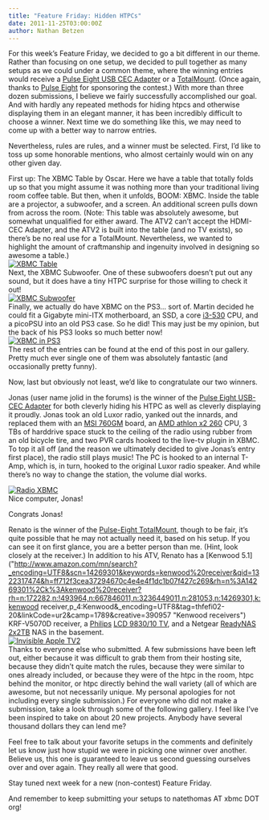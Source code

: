 ```yaml
---
title: "Feature Friday: Hidden HTPCs"
date: 2011-11-25T03:00:00Z
author: Nathan Betzen
---
```


For this week’s Feature Friday, we decided to go a bit different in our theme. Rather than focusing on one setup, we decided to pull together as many setups as we could under a common theme, where the winning entries would receive a [Pulse Eight USB CEC Adapter](https://www.pulse-eight.com/store/products/104-usb-hdmi-cec-adapter.aspx "Pulse Eight USB CEC Adapter") or a [TotalMount](https://www.pulse-eight.com/store/products/105-innovelis-totalmount.aspx "Pulse Eight TotalMount"). (Once again, thanks to [Pulse Eight](https://www.facebook.com/PulseEight "Pulse Eight Facebook Page") for sponsoring the contest.) With more than three dozen submissions, I believe we fairly successfully accomplished our goal. And with hardly any repeated methods for hiding htpcs and otherwise displaying them in an elegant manner, it has been incredibly difficult to choose a winner. Next time we do something like this, we may need to come up with a better way to narrow entries.

Nevertheless, rules are rules, and a winner must be selected. First, I’d like to toss up some honorable mentions, who almost certainly would win on any other given day.

First up: The XBMC Table by Oscar. Here we have a table that totally folds up so that you might assume it was nothing more than your traditional living room coffee table. But then, when it unfolds, BOOM: XBMC. Inside the table are a projector, a subwoofer, and a screen. An additional screen pulls down from across the room. (Note: This table was absolutely awesome, but somewhat unqualified for either award. The ATV2 can’t accept the HDMI-CEC Adapter, and the ATV2 is built into the table (and no TV exists), so there’s be no real use for a TotalMount. Nevertheless, we wanted to highlight the amount of craftmanship and ingenuity involved in designing so awesome a table.)  
[![XBMC Table](/sites/default/files/uploads/P1015150-768x1024.webp "XBMC Table")](/sites/default/files/uploads/P1015150.webp)  
 Next, the XBMC Subwoofer. One of these subwoofers doesn’t put out any sound, but it does have a tiny HTPC surprise for those willing to check it out!  
[![XBMC Subwoofer](/sites/default/files/uploads/Y9Tgo-768x1024.webp "XBMC Subwoofer")](/sites/default/files/uploads/Y9Tgo.webp)  
 Finally, we actually do have XBMC on the PS3… sort of. Martin decided he could fit a Gigabyte mini-ITX motherboard, an SSD, a core [i3-530](https://www.amazon.com/gp/product/B0030DN1GO/ref=as_li_ss_tl?ie=UTF8&tag=thfefi02-20&linkCode=as2&camp=217145&creative=399369&creativeASIN=B0030DN1GO "Intel Core i3 CPU") CPU, and a picoPSU into an old PS3 case. So he did! This may just be my opinion, but the back of his PS3 looks so much better now!  
[![XBMC in PS3](/sites/default/files/uploads/xbmcps3.webp "XBMC in PS3")](/sites/default/files/uploads/xbmcps3.webp)  
 The rest of the entries can be found at the end of this post in our gallery. Pretty much ever single one of them was absolutely fantastic (and occasionally pretty funny).

Now, last but obviously not least, we’d like to congratulate our two winners.

Jonas (user name jolid in the forums) is the winner of the [Pulse Eight USB-CEC Adapter](https://www.pulse-eight.com/store/products/104-usb-hdmi-cec-adapter.aspx "Pulse Eight USB CEC Adapter") for both cleverly hiding his HTPC as well as cleverly displaying it proudly. Jonas took an old Luxor radio, yanked out the innards, and replaced them with an [MSI 760GM](https://www.amazon.com/gp/product/B00303NJWK/ref=as_li_ss_tl?ie=UTF8&tag=thfefi02-20&linkCode=as2&camp=217145&creative=399369&creativeASIN=B00303NJWK "MSI motherboard") board, an [AMD athlon x2 260](https://www.amazon.com/gp/product/B003NK4WX0/ref=as_li_ss_tl?ie=UTF8&tag=thfefi02-20&linkCode=as2&camp=217145&creative=399369&creativeASIN=B003NK4WX0 "AMD CPU") CPU, 3 TBs of harddrive space stuck to the ceiling of the radio using rubber from an old bicycle tire, and two PVR cards hooked to the live-tv plugin in XBMC. To top it all off (and the reason we ultimately decided to give Jonas’s entry first place), the radio still plays music! The PC is hooked to an internal T-Amp, which is, in turn, hooked to the original Luxor radio speaker. And while there’s no way to change the station, the volume dial works.

[![Radio XBMC](/sites/default/files/uploads/radio-1.webp "Radio XBMC")](/sites/default/files/uploads/radio-1.webp)  
 Nice computer, Jonas!

Congrats Jonas!

Renato is the winner of the [Pulse-Eight TotalMount](https://www.pulse-eight.com/store/products/105-innovelis-totalmount.aspx "Pulse Eight TotalMount"), though to be fair, it’s quite possible that he may not actually need it, based on his setup. If you can see it on first glance, you are a better person than me. (Hint, look closely at the receiver.) In addition to his ATV, Renato has a [Kenwood 5.1]("http://www.amazon.com/mn/search?_encoding=UTF8&scn=14269301&keywords=kenwood%20receiver&qid=1322317474&h=ff712f3cea37294670c4e4e4f1dc1b07f427c269&rh=n%3A14269301%2Ck%3Akenwood%20receiver?rh=n:172282,n:!493964,n:667846011,n:3236449011,n:281053,n:14269301,k:kenwood receiver,p_4:Kenwood&\_encoding=UTF8&tag=thfefi02-20&linkCode=ur2&camp=1789&creative=390957 "Kenwood receivers") KRF-V5070D receiver, a [Philips](https://www.amazon.com/gp/product/B001LP6LPG/ref=as_li_ss_tl?ie=UTF8&tag=thfefi02-20&linkCode=as2&camp=217145&creative=399369&creativeASIN=B001LP6LPG "Philips") [LCD 9830/10 TV](https://www.philips.com.ph/c-p/42PF9830_69/cineos-107cm-42-inch-lcd-hd-ready/support "Philips 9830/10"), and a Netgear [ReadyNAS 2x2TB](https://www.amazon.com/gp/product/B003V8AL8Y/ref=as_li_ss_tl?ie=UTF8&tag=thfefi02-20&linkCode=as2&camp=217145&creative=399369&creativeASIN=B003V8AL8Y "NetGear ReadyNAS") NAS in the basement.  
[![Invisible Apple TV2](/sites/default/files/uploads/2isiczn-300x225.webp "Invisible Apple TV2")](/sites/default/files/uploads/2isiczn.webp)  
 Thanks to everyone else who submitted. A few submissions have been left out, either because it was difficult to grab them from their hosting site, because they didn’t quite match the rules, because they were similar to ones already included, or because they were of the htpc in the room, htpc behind the monitor, or htpc directly behind the wall variety (all of which are awesome, but not necessarily unique. My personal apologies for not including every single submission.) For everyone who did not make a submission, take a look through some of the following gallery. I feel like I’ve been inspired to take on about 20 new projects. Anybody have several thousand dollars they can lend me?

Feel free to talk about your favorite setups in the comments and definitely let us know just how stupid we were in picking one winner over another. Believe us, this one is guaranteed to leave us second guessing ourselves over and over again. They really all were that good.

Stay tuned next week for a new (non-contest) Feature Friday.

And remember to keep submitting your setups to natethomas AT xbmc DOT org!
